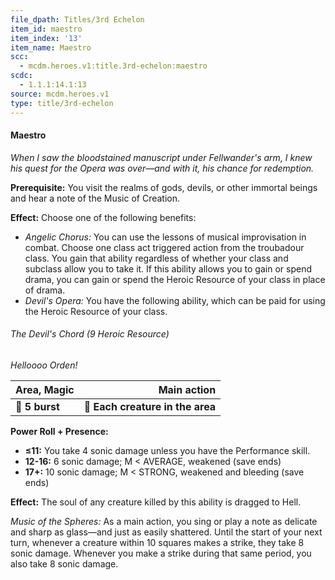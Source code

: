 ```yaml
---
file_dpath: Titles/3rd Echelon
item_id: maestro
item_index: '13'
item_name: Maestro
scc:
  - mcdm.heroes.v1:title.3rd-echelon:maestro
scdc:
  - 1.1.1:14.1:13
source: mcdm.heroes.v1
type: title/3rd-echelon
---
```


#### Maestro

*When I saw the bloodstained manuscript under Fellwander's arm, I knew his quest for the Opera was over—and with it, his chance for redemption.*

**Prerequisite:** You visit the realms of gods, devils, or other immortal beings and hear a note of the Music of Creation.

**Effect:** Choose one of the following benefits:

- *Angelic Chorus:* You can use the lessons of musical improvisation in combat. Choose one class act triggered action from the troubadour class. You gain that ability regardless of whether your class and subclass allow you to take it. If this ability allows you to gain or spend drama, you can gain or spend the Heroic Resource of your class in place of drama.
- *Devil's Opera:* You have the following ability, which can be paid for using the Heroic Resource of your class.

###### The Devil's Chord (9 Heroic Resource)

*Helloooo Orden!*

| **Area, Magic** |                  **Main action** |
| --------------- | -------------------------------: |
| **📏 5 burst**  | **🎯 Each creature in the area** |

**Power Roll + Presence:**

- **≤11:** You take 4 sonic damage unless you have the Performance skill.
- **12-16:** 6 sonic damage; M < AVERAGE, weakened (save ends)
- **17+:** 10 sonic damage; M < STRONG, weakened and bleeding (save ends)

**Effect:** The soul of any creature killed by this ability is dragged to Hell.

*Music of the Spheres:* As a main action, you sing or play a note as delicate and sharp as glass—and just as easily shattered. Until the start of your next turn, whenever a creature within 10 squares makes a strike, they take 8 sonic damage. Whenever you make a strike during that same period, you also take 8 sonic damage.
